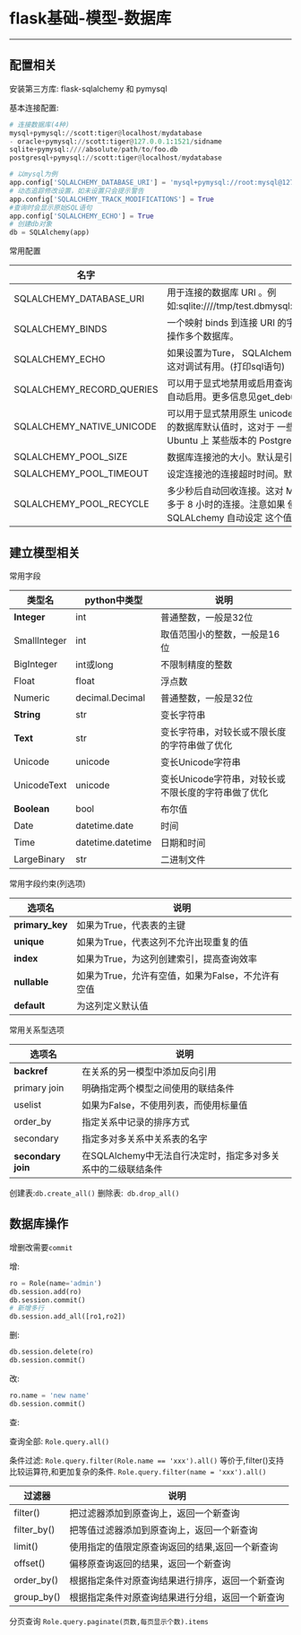# flask基础-模型-数据库 #

----------
## 配置相关 ##

安装第三方库:  flask-sqlalchemy 和 pymysql

基本连接配置:
```python
# 连接数据库(4种)
mysql+pymysql://scott:tiger@localhost/mydatabase
- oracle+pymysql://scott:tiger@127.0.0.1:1521/sidname
sqlite+pymysql:////absolute/path/to/foo.db
postgresql+pymysql://scott:tiger@localhost/mydatabase

# 以mysql为例
app.config['SQLALCHEMY_DATABASE_URI'] = 'mysql+pymysql://root:mysql@127.0.0.1:3306/test'
# 动态追踪修改设置，如未设置只会提示警告
app.config['SQLALCHEMY_TRACK_MODIFICATIONS'] = True
#查询时会显示原始SQL语句
app.config['SQLALCHEMY_ECHO'] = True
# 创建db对象
db = SQLAlchemy(app)
```

常用配置

|  名字	|  备注  |  
| --- | --- |  
|  SQLALCHEMY_DATABASE_URI	|  用于连接的数据库 URI 。例如:sqlite:////tmp/test.dbmysql://username:password@server/db|  
|  SQLALCHEMY_BINDS	|  一个映射 binds 到连接 URI 的字典。更多 binds 的信息见用 Binds 操作多个数据库。|  
|  SQLALCHEMY_ECHO	|  如果设置为Ture， SQLAlchemy 会记录所有 发给 stderr 的语句，这对调试有用。(打印sql语句)|  
|  SQLALCHEMY_RECORD_QUERIES	|  可以用于显式地禁用或启用查询记录。查询记录 在调试或测试模式自动启用。更多信息见get_debug_queries()。|  
|  SQLALCHEMY_NATIVE_UNICODE	|  可以用于显式禁用原生 unicode 支持。当使用 不合适的指定无编码的数据库默认值时，这对于 一些数据库适配器是必须的（比如 Ubuntu 上 某些版本的 PostgreSQL ）。|  
|  SQLALCHEMY_POOL_SIZE	|  数据库连接池的大小。默认是引擎默认值（通常 是 5 ）|  
|  SQLALCHEMY_POOL_TIMEOUT	|  设定连接池的连接超时时间。默认是 10 。|  
|  SQLALCHEMY_POOL_RECYCLE	|  多少秒后自动回收连接。这对 MySQL 是必要的， 它默认移除闲置多于 8 小时的连接。注意如果 使用了 MySQL ， Flask-SQLALchemy 自动设定 这个值为 2 小时。|  

## 建立模型相关 ##

常用字段

| 类型名	| python中类型	| 说明 | 
| --- | --- | --- |
| **Integer**	| int	| 普通整数，一般是32位 | 
| SmallInteger	| int	| 取值范围小的整数，一般是16位 | 
| BigInteger	| int或long	| 不限制精度的整数 | 
| Float		| float | 浮点数 | 
| Numeric	| decimal.Decimal	| 普通整数，一般是32位 | 
| **String**	| str	| 变长字符串 | 
| **Text**	| str	| 变长字符串，对较长或不限长度的字符串做了优化 | 
| Unicode	| unicode	| 变长Unicode字符串 | 
| UnicodeText	| unicode	| 变长Unicode字符串，对较长或不限长度的字符串做了优化 | 
| **Boolean**	| bool	| 布尔值 | 
| Date	| datetime.date	| 时间 | 
| Time	| datetime.datetime	| 日期和时间 | 
| LargeBinary	| str	| 二进制文件 | 


常用字段约束(列选项)

| 选项名	| 说明 |
|  ---| --- | 
| **primary_key**	| 如果为True，代表表的主键 |
| **unique**	| 如果为True，代表这列不允许出现重复的值 |
| **index**	| 如果为True，为这列创建索引，提高查询效率 |
| **nullable**	| 如果为True，允许有空值，如果为False，不允许有空值 |
| **default**	| 为这列定义默认值 |


常用关系型选项

| 选项名	| 说明 |
| --- | --- |
| **backref**	| 在关系的另一模型中添加反向引用 |
| primary join	| 明确指定两个模型之间使用的联结条件 |
| uselist	| 如果为False，不使用列表，而使用标量值 |
| order_by	| 指定关系中记录的排序方式 |
| secondary	| 指定多对多关系中关系表的名字 |
| **secondary join**	| 在SQLAlchemy中无法自行决定时，指定多对多关系中的二级联结条件 |

创建表:`db.create_all()`
删除表:` db.drop_all()`






## 数据库操作 ##
增删改需要`commit`

增:
```python
ro = Role(name='admin')
db.session.add(ro)
db.session.commit()
# 新增多行
db.session.add_all([ro1,ro2])
```

删:
```python
db.session.delete(ro)
db.session.commit()
```

改:
```python
ro.name = 'new name'
db.session.commit()
```

查:

查询全部:
`Role.query.all()`

条件过滤:
`Role.query.filter(Role.name == 'xxx').all()`
等价于,filter()支持比较运算符,和更加复杂的条件.
`Role.query.filter(name = 'xxx').all()`

| 过滤器	| 说明 | 
| --- | --- |
| filter()	| 把过滤器添加到原查询上，返回一个新查询 |
| filter_by()	| 把等值过滤器添加到原查询上，返回一个新查询 |
| limit()	| 使用指定的值限定原查询返回的结果,返回一个新查询 |
| offset()	| 偏移原查询返回的结果，返回一个新查询 |
| order_by()	| 根据指定条件对原查询结果进行排序，返回一个新查询 |
| group_by()	| 根据指定条件对原查询结果进行分组，返回一个新查询 |

分页查询
`Role.query.paginate(页数,每页显示个数).items`